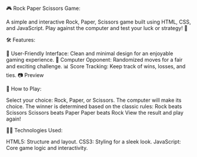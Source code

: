 🎮 Rock Paper Scissors Game:

A simple and interactive Rock, Paper, Scissors game built using HTML, CSS, and JavaScript. Play against the computer and test your luck or strategy! 🚀

🛠 Features:

🌟 User-Friendly Interface: Clean and minimal design for an enjoyable gaming experience.
🤖 Computer Opponent: Randomized moves for a fair and exciting challenge.
📊 Score Tracking: Keep track of wins, losses, and ties.
📷 Preview

🚀 How to Play:

Select your choice: Rock, Paper, or Scissors.
The computer will make its choice.
The winner is determined based on the classic rules:
Rock beats Scissors
Scissors beats Paper
Paper beats Rock
View the result and play again!

🧑‍💻 Technologies Used:

HTML5: Structure and layout.
CSS3: Styling for a sleek look.
JavaScript: Core game logic and interactivity.
